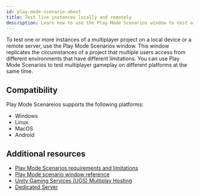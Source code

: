 ```yaml
---
id: play-mode-scenario-about
title: Test live instances locally and remotely
description: Learn how to use the Play Mode Scenarios window to test a multiplayer project
---
```


To test one or more instances of a multiplayer project on a local device or a remote server, use the Play Mode Scenarios window. This window replicates the circumstances of a project that multiple users access from different environments that have different limitations.
You can use Play Mode Scenarios to test multiplayer gameplay on different platforms at the same time. 

## Compatibility

Play Mode Scenareios supports the following platforms: 

* Windows
* Linux
* MacOS
* Android

## Additional resources
* [Play Mode Scenarios requirements and limitations](play-mode-scenario-req.md)
* [Play Mode scenario window reference](mppm-reference/play-mode-scenario-window-reference.md)
* [Unity Gaming Services (UGS) Multiplay Hosting](https://docs.unity.com/ugs/en-us/manual/game-server-hosting/manual/welcome-to-multiplay)
* [Dedicated Server](https://docs.unity3d.com/Manual/dedicated-server.html)